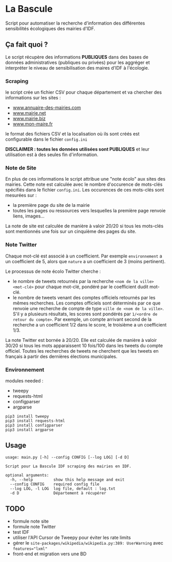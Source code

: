 # La Bascule
Script pour automatiser la recherche d'information des différentes sensibilités écologiques des mairies d'IDF.

## Ça fait quoi ?

Le script récupère des informations **PUBLIQUES** dans des bases de données administratives (publiques ou privées) pour les aggréger et interpréter le niveau de sensibilisation des maires d'IDF à l'écologie.

### Scraping

le script crée un fichier CSV pour chaque département et va chercher des informations sur les sites :
 * www.annuaire-des-mairies.com
 * www.mairie.net
 * www.mairie.biz
 * www.mon-maire.fr

le format des fichiers CSV et la localisation où ils sont créés est configurable dans le fichier `config.ini`

**DISCLAIMER : toutes les données utilisées sont PUBLIQUES** et leur utilisation est à des seules fin d'information.

### Note de Site

En plus de ces informations le script attribue une "note écolo" aux sites des mairies. Cette note est calculée avec le nombre d'occurence de mots-clés spécifiés dans le fichier `config.ini`.
Les occurences de ces mots-clés sont mesurées sur :

 * la première page du site de la mairie
 * toutes les pages ou ressources vers lesquelles la première page renvoie liens, images...

La note de site est calculée de manière à valoir 20/20 si tous les mots-clés sont mentionnés une fois sur un cinquième des pages du site.

### Note Twitter

Chaque mot-clé est associé à un coefficient. Par exemple `environnement` a un coefficient de 5, alors que `nature` a un coefficient de 3 (moins pertinent).

Le processus de note écolo Twitter cherche : 
 
 * le nombre de tweets retournés par la recherche `<nom de la ville> <mot-clé>` pour chaque mot-clé, pondéré par le coefficient dudit mot-clé.
 * le nombre de tweets venant des comptes officiels retournés par les mêmes recherches. Les comptes officiels sont déterminés par ce que renvoie une recherche de compte de type `ville de <nom de la ville>`. S'il y a plusieurs résultats, les scores sont pondérés par `1/<ordre de retour du compte>`. Par exemple, un compte arrivant second de la recherche a un coefficient 1/2 dans le score, le troisième a un coefficient 1/3.

La note Twitter est bornée à 20/20. Elle est calculée de manière à valoir 30/20 si tous les mots apparaissent 10 fois/100 dans les tweets du compte officiel. Toutes les recherches de tweets ne cherchent que les tweets en français à partir des dernières élections municipales.

### Environnement
modules needed : 
 * tweepy
 * requests-html
 * configparser
 * argparse
```
pip3 install tweepy
pip3 install requests-html
pip3 install configparser
pip3 install argparse
```

## Usage

```
usage: main.py [-h] --config CONFIG [--log LOG] [-d D]

Script pour La Bascule IDF scraping des mairies en IDF.

optional arguments:
  -h, --help         show this help message and exit
  --config CONFIG    required config file
  --log LOG, -l LOG  log file, default : log.txt
  -d D               Département à récupérer
```

## TODO

 * formule note site
 * formule note Twitter
 * test IDF
 * utiliser l'API Cursor de Tweepy pour éviter les rate limits
 * gérer le `site-packages/wikipedia/wikipedia.py:389: UserWarning` avec `features="lxml"`
 * front-end et migration vers une BD